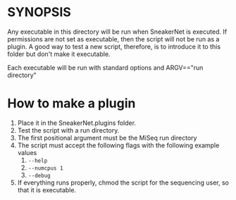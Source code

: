 SYNOPSIS
========

Any executable in this directory will be run when SneakerNet is executed.  If 
permissions are not set as executable, then the script will not be run as a
plugin.  A good way to test a new script, therefore, is to introduce it to this 
folder but don't make it executable.

Each executable will be run with standard options and ARGV=="run directory"

How to make a plugin
====================

1. Place it in the SneakerNet.plugins folder.
2. Test the script with a run directory.
  1. The first positional argument must be the MiSeq run directory
  2. The script must accept the following flags with the following example 
     values
     1. `--help`
     2. `--numcpus 1`
     3. `--debug`
3. If everything runs properly, chmod the script for the sequencing user, so
   that it is executable.